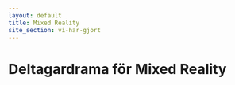 ```yaml
---
layout: default
title: Mixed Reality
site_section: vi-har-gjort
---
```


# Deltagardrama för Mixed Reality